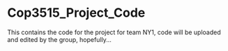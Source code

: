 # Cop3515_Project_Code
This contains the code for the project for team NY1, code will be uploaded and edited by the group, hopefully...

